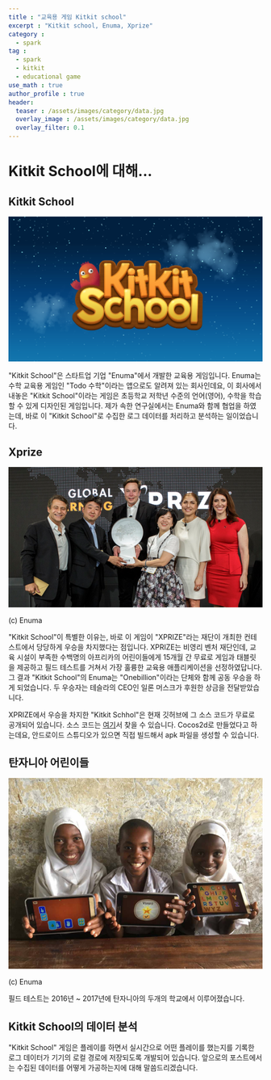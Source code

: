 ```yaml
---
title : "교육용 게임 Kitkit school"
excerpt : "Kitkit school, Enuma, Xprize"
category :
  - spark
tag :
  - spark
  - kitkit 
  - educational game
use_math : true
author_profile : true
header:
  teaser : /assets/images/category/data.jpg
  overlay_image : /assets/images/category/data.jpg
  overlay_filter: 0.1
---
```


# Kitkit School에 대해...

## Kitkit School

![/assets/img/spark/kk1.png](/assets/img/spark/kk1.png)

"Kitkit School"은 스타트업 기업 "Enuma"에서 개발한 교육용 게임입니다. Enuma는 수학 교육용 게임인 "Todo 수학"이라는 앱으로도 알려져 있는 회사인데요, 이 회사에서 내놓은 "Kitkit School"이라는 게임은 초등학교 저학년 수준의 언어(영어), 수학을 학습할 수 있게 디자인된 게임입니다. 제가 속한 연구실에서는 Enuma와 함께 협업을 하였는데, 바로 이 "Kitkit School"로 수집한 로그 데이터를 처리하고 분석하는 일이었습니다. 

## Xprize

![/assets/img/spark/kk2.png](/assets/img/spark/kk2.png)

(c) Enuma

"Kitkit School"이 특별한 이유는, 바로 이 게임이 "XPRIZE"라는 재단이 개최한 컨테스트에서 당당하게 우승을 차지했다는 점입니다. XPRIZE는 비영리 벤처 재단인데, 교육 시설이 부족한 수백명의 아프리카의 어린이들에게 15개월 간 무료로 게임과 태블릿을 제공하고 필드 테스트를 거쳐서 가장 훌륭한 교육용 애플리케이션을 선정하였답니다. 그 결과 "Kitkit School"의 Enuma는 "Onebillion"이라는 단체와 함께 공동 우승을 하게 되었습니다. 두 우승자는 테슬라의 CEO인 일론 머스크가 후원한 상금을 전달받았습니다. 

XPRIZE에서 우승을 차지한 "Kitkit Schhol"은 현재 깃허브에 그 소스 코드가 무료로 공개되어 있습니다. 소스 코드는 [여기](https://github.com/XPRIZE/GLEXP-Team-KitkitSchool)서 찾을 수 있습니다. Cocos2d로 만들었다고 하는데요, 안드로이드 스튜디오가 있으면 직접 빌드해서 apk 파일을 생성할 수 있습니다. 

## 탄자니아 어린이들

![/assets/img/spark/kk3.png](/assets/img/spark/kk3.png)

(c) Enuma

필드 테스트는 2016년 ~ 2017년에 탄자니아의 두개의 학교에서 이루어졌습니다. 

## Kitkit School의 데이터 분석

"Kitkit School" 게임은 플레이를 하면서 실시간으로 어떤 플레이를 했는지를 기록한 로그 데이터가 기기의 로컬 경로에 저장되도록 개발되어 있습니다. 앞으로의 포스트에서는 수집된 데이터를 어떻게 가공하는지에 대해 말씀드리겠습니다.